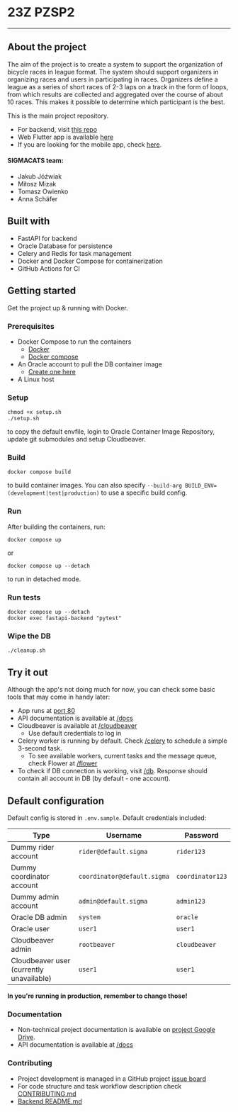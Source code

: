 # 23Z PZSP2

---

## About the project 
The aim of the project is to create a system to support the organization of bicycle races in league format. The system should support organizers in organizing races and users in participating in races.
Organizers define a league as a series of short races of 2-3 laps on a track in the form of loops, from which results are collected and aggregated over the course of about 10 races. This makes it possible to determine which participant is the best.

This is the main project repository. 
- For backend, visit [this repo](https://github.com/SNURTEL/sigmacats-backend)
- Web Flutter app is available [here](https://github.com/SNURTEL/sigmacats-web)
- If you are looking for the mobile app, check [here](https://github.com/SNURTEL/sigmacats-mobile).

#### SIGMACATS team:
- Jakub Jóźwiak
- Miłosz Mizak
- Tomasz Owienko
- Anna Schäfer

## Built with
- FastAPI for backend
- Oracle Database for persistence
- Celery and Redis for task management
- Docker and Docker Compose for containerization
- GitHub Actions for CI

## Getting started

Get the project up & running with Docker.

### Prerequisites
- Docker Compose to run the containers
  - [Docker](https://docs.docker.com/engine/install/)
  - [Docker compose](https://docs.docker.com/compose/install/)
- An Oracle account to pull the DB container image
  - [Create one here](https://profile.oracle.com/myprofile/account/create-account.jspx)
- A Linux host

### Setup 
```shell
chmod +x setup.sh
./setup.sh
```
to copy the default envfile, login to Oracle Container Image Repository, update git submodules and setup Cloudbeaver.

### Build
```shell
docker compose build
```
to build container images. You can also specify `--build-arg BUILD_ENV=(development|test|production)` to use a specific build config.

### Run
After building the containers, run:
```shell
docker compose up
```
or 
```shell
docker compose up --detach
```
to run in detached mode.

### Run tests
```shell
docker compose up --detach
docker exec fastapi-backend "pytest"
```

### Wipe the DB
```shell
./cleanup.sh
```

## Try it out

Although the app's not doing much for now, you can check some basic tools that may come in handy later:
- App runs at [port 80](http://localhost)
- API documentation is available at [/docs](http://localhost/docs)
- Cloudbeaver is available at [/cloudbeaver](http://localhost/cloudbeaver)
  - Use default credentials to log in
- Celery worker is running by default. Check [/celery](http://localhost/celery) to schedule a simple 3-second task.
  - To see available workers, current tasks and the message queue, check Flower at [/flower](http://localhost/flower)
- To check if DB connection is working, visit [/db](http://localhost/db). Response should contain all account in DB 
  (by default - one account).

## Default configuration
Default config is stored in `.env.sample`. Default credentials included:

| Type                                     | Username                    | Password         |
|------------------------------------------|-----------------------------|------------------|
| Dummy rider account                      | `rider@default.sigma`       | `rider123`       |
| Dummy coordinator account                | `coordinator@default.sigma` | `coordinator123` |
| Dummy admin account                      | `admin@default.sigma`       | `admin123`       |
| Oracle DB admin                          | `system`                    | `oracle`         |
| Oracle user                              | `user1`                     | `user1`          |
| Cloudbeaver admin                        | `rootbeaver`                | `cloudbeaver`    |
| Cloudbeaver user (currently unavailable) | `user1`                     | `user1`          |

**In you're running in production, remember to change those!**

### Documentation
- Non-technical project documentation is available on [project Google Drive](https://drive.google.com/drive/folders/1Zp6dHEMV8WkCuym4bZPDuKnoiORsDU2a).
- API documentation is available at [/docs](http://localhost/docs) 

### Contributing
- Project development is managed in a GitHub project [issue board](https://github.com/users/SNURTEL/projects/1/views/1)
- For code structure and task workflow description check [CONTRIBUTING.md](CONTRIBUTING.md)
- [Backend README.md](backend/README.md)
